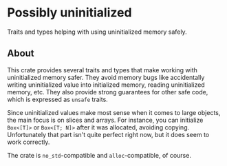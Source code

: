 Possibly uninitialized
======================

Traits and types helping with using uninitialized memory safely.

About 
-----

This crate provides several traits and types that make working with
uninitialized memory safer. They avoid memory bugs like accidentally
writing uninitialized value into initialized memory, reading uninitialized
memory, etc. They also provide strong guarantees for other safe code, which
is expressed as `unsafe` traits.

Since uninitialized values make most sense when it comes to large objects,
the main focus is on slices and arrays. For instance, you can initialize
`Box<[T]>` or `Box<[T; N]>` after it was allocated, avoiding copying.
Unfortunately that part isn't quite perfect right now, but it does seem to
work correctly.

The crate is `no_std`-compatible and `alloc`-compatible, of course.
